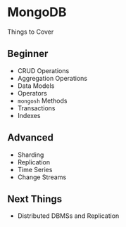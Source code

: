 # MongoDB
Things to Cover
## Beginner
- CRUD Operations
- Aggregation Operations
- Data Models
- Operators
- `mongosh` Methods
- Transactions
- Indexes

## Advanced
- Sharding
- Replication
- Time Series
- Change Streams

## Next Things
- Distributed DBMSs and Replication
